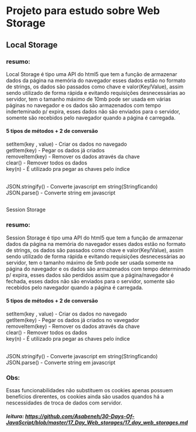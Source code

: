 # Projeto para estudo sobre Web Storage

## Local Storage

### resumo:

Local Storage é tipo uma API do html5 que tem a função de armazenar dados da página na memória do 
navegador esses dados estão no formato de strings, os dados são passados como chave e valor(Key/Value), assim sendo utilizado de forma rápida e evitando requisições desnecessárias ao servidor, tem o tamanho máximo de 10mb pode ser usada em várias páginas no navegador e os dados são armazenados com tempo inderteminado p/ expira, esses dados não são enviados para o servidor, somente são recebidos pelo navegador quando a página é carregada.

#### 5 tipos de métodos + 2 de conversão

setItem(key , value) - Criar os dados no navegado<br />
getItem(key) - Pegar os dados já criados<br />
removeItem(key) - Remover os dados através da chave<br />
clear() - Remover todos os dados<br />
key(n) - É utilizado pra pegar as chaves pelo índice<br /><br />

JSON.stringify() - Converte javascript em string(Stringficando)<br />
JSON.parse() - Converte string em javascript <br />

## 

Session Storage

### resumo:

Session Storage é tipo uma API do html5 que tem a função de armazenar dados da página na memória do 
navegador esses dados estão no formato de strings, os dados são passados como chave e valor(Key/Value), assim sendo utilizado de forma rápida e evitando requisições desnecessárias ao servidor, tem o tamanho máximo de 5mb pode ser usada somente na página do navegador e os dados são armazenados com tempo determinado p/ expira, esses dados são perdidos assim que a página/navegador é fechada, esses dados não são enviados para o servidor, somente são recebidos pelo navegador quando a página é carregada.

#### 5 tipos de métodos + 2 de conversão

setItem(key , value) - Criar os dados no navegado<br />
getItem(key) - Pegar os dados já criados no vavegador<br />
removeItem(key) - Remover os dados através da chave<br />
clear() - Remover todos os dados<br />
key(n) - É utilizado pra pegar as chaves pelo índice<br /><br />

JSON.stringify() - Converte javascript em string(Stringficando)<br />
JSON.parse() - Converte string em javascript <br />


### Obs:

Essas funcionabilidades não substituem os cookies apenas possuem 
benefícios direrentes, os cookies ainda são usados quandos há a nescessidades 
de troca de dados com servidor.

##### leitura: https://github.com/Asabeneh/30-Days-Of-JavaScript/blob/master/17_Day_Web_storages/17_day_web_storages.md